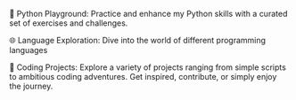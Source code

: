 🐍 Python Playground: Practice and enhance my Python skills with a curated set of exercises and challenges.

🌐 Language Exploration: Dive into the world of different programming languages

🚀 Coding Projects: Explore a variety of projects ranging from simple scripts to ambitious coding adventures. Get inspired, contribute, or simply enjoy the journey.
